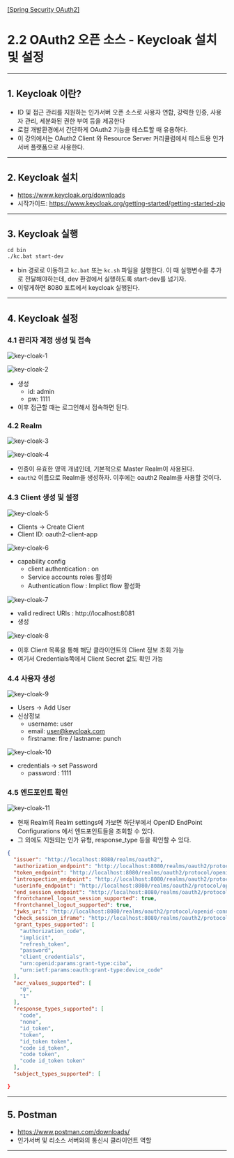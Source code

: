 <nav>
    <a href="../.." target="_blank">[Spring Security OAuth2]</a>
</nav>

# 2.2 OAuth2 오픈 소스 - Keycloak 설치 및 설정

---

## 1. Keycloak 이란?
- ID 및 접근 관리를 지원하는 인가서버 오픈 소스로 사용자 연합, 강력한 인증, 사용자 관리, 세분화된 권한 부여 등을 제공한다
- 로컬 개발환경에서 간단하게 OAuth2 기능을 테스트할 때 유용하다.
- 이 강의에서는 OAuth2 Client 와 Resource Server 커리큘럼에서 테스트용 인가서버 플랫폼으로 사용한다.

---

## 2. Keycloak 설치
- https://www.keycloak.org/downloads
- 시작가이드: https://www.keycloak.org/getting-started/getting-started-zip

---

## 3. Keycloak 실행
```shell
cd bin
./kc.bat start-dev
```
- bin 경로로 이동하고 `kc.bat` 또는 `kc.sh` 파일을 실행한다. 이 때 실행변수를 추가로 전달해야하는데, dev 환경에서 실행하도록 start-dev를 넘기자.
- 이렇게하면 8080 포트에서 keycloak 실행된다.

---

## 4. Keycloak 설정

### 4.1 관리자 계정 생성 및 접속
![key-cloak-1](./imgs/key-cloak-1.png)

![key-cloak-2](./imgs/key-cloak-2.png)

- 생성
  - id: admin
  - pw: 1111
- 이후 접근할 때는 로그인해서 접속하면 된다. 

### 4.2 Realm
![key-cloak-3](./imgs/key-cloak-3.png)

![key-cloak-4](./imgs/key-cloak-4.png)

- 인증이 유효한 영역 개념인데, 기본적으로 Master Realm이 사용된다.
- `oauth2` 이름으로 Realm을 생성하자. 이후에는 oauth2 Realm을 사용할 것이다.

### 4.3 Client 생성 및 설정
![key-cloak-5](./imgs/key-cloak-5.png)

- Clients → Create Client
- Client ID: oauth2-client-app

![key-cloak-6](./imgs/key-cloak-6.png)

- capability config
  - client authentication : on
  - Service accounts roles 활성화
  - Authentication flow : Implict flow 활성화

![key-cloak-7](./imgs/key-cloak-7.png)

- valid redirect URIs : http://localhost:8081
- 생성

![key-cloak-8](./imgs/key-cloak-8.png)

- 이후 Client 목록을 통해 해당 클라이언트의 Client 정보 조회 가능
- 여기서 Credentials쪽에서 Client Secret 값도 확인 가능

### 4.4 사용자 생성
![key-cloak-9](./imgs/key-cloak-9.png)

- Users → Add User
- 신상정보
  - username: user
  - email: user@keycloak.com
  - firstname: fire / lastname: punch

![key-cloak-10](./imgs/key-cloak-10.png)

- credentials -> set Password
  - password : 1111

### 4.5 엔드포인트 확인
![key-cloak-11](./imgs/key-cloak-11.png)

- 현재 Realm의 Realm settings에 가보면 하단부에서 OpenID EndPoint Configurations 에서 엔드포인트들을
조회할 수 있다.
- 그 외에도 지원되는 인가 유형, response_type 등을 확인할 수 있다.

```json
{
  "issuer": "http://localhost:8080/realms/oauth2",
  "authorization_endpoint": "http://localhost:8080/realms/oauth2/protocol/openid-connect/auth",
  "token_endpoint": "http://localhost:8080/realms/oauth2/protocol/openid-connect/token",
  "introspection_endpoint": "http://localhost:8080/realms/oauth2/protocol/openid-connect/token/introspect",
  "userinfo_endpoint": "http://localhost:8080/realms/oauth2/protocol/openid-connect/userinfo",
  "end_session_endpoint": "http://localhost:8080/realms/oauth2/protocol/openid-connect/logout",
  "frontchannel_logout_session_supported": true,
  "frontchannel_logout_supported": true,
  "jwks_uri": "http://localhost:8080/realms/oauth2/protocol/openid-connect/certs",
  "check_session_iframe": "http://localhost:8080/realms/oauth2/protocol/openid-connect/login-status-iframe.html",
  "grant_types_supported": [
    "authorization_code",
    "implicit",
    "refresh_token",
    "password",
    "client_credentials",
    "urn:openid:params:grant-type:ciba",
    "urn:ietf:params:oauth:grant-type:device_code"
  ],
  "acr_values_supported": [
    "0",
    "1"
  ],
  "response_types_supported": [
    "code",
    "none",
    "id_token",
    "token",
    "id_token token",
    "code id_token",
    "code token",
    "code id_token token"
  ],
  "subject_types_supported": [

}
```


---

## 5. Postman
- https://www.postman.com/downloads/
- 인가서버 및 리소스 서버와의 통신시 클라이언트 역할

---

